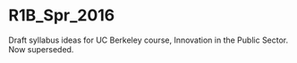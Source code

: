 # R1B_Spr_2016

Draft syllabus ideas for UC Berkeley course, Innovation in the Public Sector. Now superseded. 
